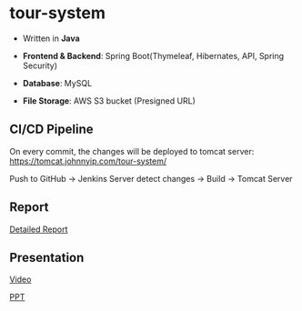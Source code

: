 # tour-system

- Written in **Java**

- **Frontend & Backend**: Spring Boot(Thymeleaf, Hibernates, API, Spring Security)

- **Database**: MySQL

- **File Storage**: AWS S3 bucket (Presigned URL)

## CI/CD Pipeline

On every commit, the changes will be deployed to tomcat server: https://tomcat.johnnyip.com/tour-system/

Push to GitHub -> Jenkins Server detect changes -> Build -> Tomcat Server

## Report

[Detailed Report](https://docs.google.com/document/d/1UKhRUsIBDPBGwG6qdDa4YjqWm477URc3c9lg_YsEcwM/edit?usp=sharing)

## Presentation

[Video](https://youtu.be/CJeq_5VpawM)

[PPT](https://docs.google.com/presentation/d/1KZQkMUYzXI50LIyCzdtw_WiDM-j7PdWdQFqSKbCwBaE/edit?usp=sharing)
